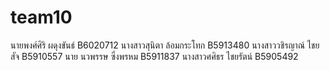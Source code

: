 ﻿# team10
นายพงศ์ศิริ    ผดุงขันธ์     B6020712
นางสาวสุนิตา ล้อมกระโทก B5913480
นางสาววชิรญาณ์   ไชยสัจ   B5910557
นาย นวพรรษ  ซึ่งพรหม B5911837
นางสาวศศิธร ไชยรัตน์ B5905492



